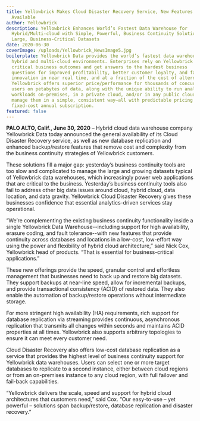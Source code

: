 ```yaml
---
title: Yellowbrick Makes Cloud Disaster Recovery Service, New Features Generally
  Available
author: Yellowbrick
description: Yellowbrick Enhances World’s Fastest Data Warehouse for
  Hybrid/Multi-cloud with Simple, Powerful, Business Continuity Solutions for
  Large, Business-Critical Datasets
date: 2020-06-30
coverImage: /uploads/Yellowbrick_NewsImage5.jpg
boilerplate: Yellowbrick Data provides the world’s fastest data warehouse for
  hybrid and multi-cloud environments. Enterprises rely on Yellowbrick to power
  critical business outcomes and get answers to the hardest business
  questions for improved profitability, better customer loyalty, and faster
  innovation in near real time, and at a fraction of the cost of alternatives.
  Yellowbrick offers superior price/performance for thousands of concurrent
  users on petabytes of data, along with the unique ability to run analytic
  workloads on-premises, in a private cloud, and/or in any public cloud and
  manage them in a simple, consistent way—all with predictable pricing via
  fixed-cost annual subscription.
featured: false
---
```


**PALO ALTO, Calif., June 30, 2020** – Hybrid cloud data warehouse company Yellowbrick Data today announced the general availability of its Cloud Disaster Recovery service, as well as new database replication and enhanced backup/restore features that remove cost and complexity from the business continuity strategies of  Yellowbrick customers.  

These solutions fill a major gap: yesterday’s business continuity tools are too slow and complicated to manage the large and growing datasets typical of Yellowbrick data warehouses, which increasingly power web applications that are critical to the business. Yesterday’s business continuity tools also fail to address other big data issues around cloud, hybrid cloud, data location, and data gravity. Yellowbrick Cloud Disaster Recovery gives these businesses confidence that essential analytics-driven services stay operational.  

“We’re complementing the existing business continuity functionality inside a single Yellowbrick Data Warehouse--including support for high availability, erasure coding, and fault tolerance--with new features that provide continuity across databases and locations in a low-cost, low-effort way using the power and flexibility of hybrid cloud architecture,” said Nick Cox, Yellowbrick head of products. “That is essential for business-critical applications.”  

These new offerings provide the speed, granular control and effortless management that businesses need to back up and restore big datasets. They support backups at near-line speed, allow for incremental backups, and provide transactional consistency (ACID) of restored data. They also enable the automation of backup/restore operations without intermediate storage.  

For more stringent high availability (HA) requirements, rich support for database replication via streaming provides continuous, asynchronous replication that transmits all changes within seconds and maintains ACID properties at all times. Yellowbrick also supports arbitrary topologies to ensure it can meet every customer need.  

Cloud Disaster Recovery also offers low-cost database replication as a service that provides the highest level of business continuity support for Yellowbrick data warehouses. Users can select one or more target databases to replicate to a second instance, either between cloud regions or from an on-premises instance to any cloud region, with full failover and fail-back capabilities.  

“Yellowbrick delivers the scale, speed and support for hybrid cloud architectures that customers need,” said Cox. “Our easy-to-use – yet powerful – solutions span backup/restore, database replication and disaster recovery.”  

